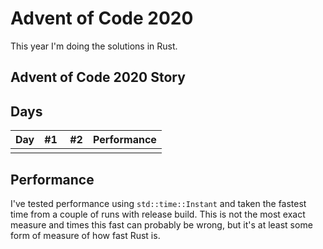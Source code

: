 # Advent of Code 2020

This year I'm doing the solutions in Rust.

## Advent of Code 2020 Story

## Days

| Day | #1  |  #2 | Performance |
| --- | --- | --- | ----------- |
|     |     |     |             |

## Performance

I've tested performance using `std::time::Instant` and taken the fastest time from a couple of runs with release build. This is not the most exact measure and times this fast can probably be wrong, but it's at least some form of measure of how fast Rust is.
